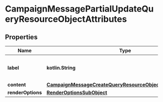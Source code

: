 
# CampaignMessagePartialUpdateQueryResourceObjectAttributes

## Properties
| Name | Type | Description | Notes |
| ------------ | ------------- | ------------- | ------------- |
| **label** | **kotlin.String** | The label or name on the message |  [optional] |
| **content** | [**CampaignMessageCreateQueryResourceObjectAttributesContent**](CampaignMessageCreateQueryResourceObjectAttributesContent.md) |  |  [optional] |
| **renderOptions** | [**RenderOptionsSubObject**](RenderOptionsSubObject.md) |  |  [optional] |



